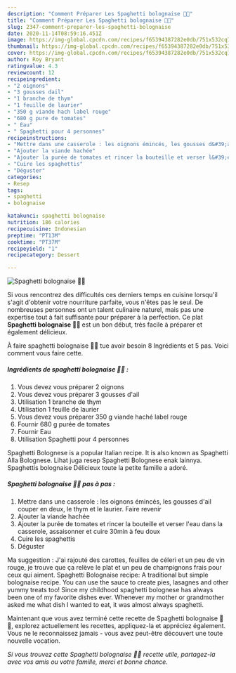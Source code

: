 ```yaml
---
description: "Comment Préparer Les Spaghetti bolognaise 🍝😋"
title: "Comment Préparer Les Spaghetti bolognaise 🍝😋"
slug: 2347-comment-preparer-les-spaghetti-bolognaise
date: 2020-11-14T08:59:16.451Z
image: https://img-global.cpcdn.com/recipes/f65394387282e0db/751x532cq70/spaghetti-bolognaise-🍝😋-photo-principale-de-la-recette.jpg
thumbnail: https://img-global.cpcdn.com/recipes/f65394387282e0db/751x532cq70/spaghetti-bolognaise-🍝😋-photo-principale-de-la-recette.jpg
cover: https://img-global.cpcdn.com/recipes/f65394387282e0db/751x532cq70/spaghetti-bolognaise-🍝😋-photo-principale-de-la-recette.jpg
author: Roy Bryant
ratingvalue: 4.3
reviewcount: 12
recipeingredient:
- "2 oignons"
- "3 gousses dail"
- "1 branche de thym"
- "1 feuille de laurier"
- "350 g viande hach label rouge"
- "680 g pure de tomates"
- " Eau"
- " Spaghetti pour 4 personnes"
recipeinstructions:
- "Mettre dans une casserole : les oignons émincés, les gousses d&#39;ail couper en deux, le thym et le laurier. Faire revenir"
- "Ajouter la viande hachée"
- "Ajouter la purée de tomates et rincer la bouteille et verser l&#39;eau dans la casserole, assaisonner et cuire 30min à feu doux"
- "Cuire les spaghettis"
- "Déguster"
categories:
- Resep
tags:
- spaghetti
- bolognaise

katakunci: spaghetti bolognaise 
nutrition: 186 calories
recipecuisine: Indonesian
preptime: "PT13M"
cooktime: "PT37M"
recipeyield: "1"
recipecategory: Dessert

---
```



![Spaghetti bolognaise 🍝😋](https://img-global.cpcdn.com/recipes/f65394387282e0db/751x532cq70/spaghetti-bolognaise-🍝😋-photo-principale-de-la-recette.jpg)

Si vous rencontrez des difficultés ces derniers temps en cuisine lorsqu'il s'agit d'obtenir votre nourriture parfaite, vous n'êtes pas le seul. De nombreuses personnes ont un talent culinaire naturel, mais pas une expertise tout à fait suffisante pour préparer à la perfection. Ce plat <strong> Spaghetti bolognaise 🍝😋 </strong> est un bon début, très facile à préparer et également délicieux.

<!--inarticleads1-->

À faire spaghetti bolognaise 🍝😋 tue avoir besoin 8 Ingrédients et 5 pas. Voici comment vous faire cette.

##### Ingrédients de spaghetti bolognaise 🍝😋 :

1. Vous devez vous préparer 2 oignons
1. Vous devez vous préparer 3 gousses d&#39;ail
1. Utilisation 1 branche de thym
1. Utilisation 1 feuille de laurier
1. Vous devez vous préparer 350 g viande haché label rouge
1. Fournir 680 g purée de tomates
1. Fournir  Eau
1. Utilisation  Spaghetti pour 4 personnes


Spaghetti Bolognese is a popular Italian recipe. It is also known as Spaghetti Alla Bolognese. Lihat juga resep Spaghetti Bolognese enak lainnya. Spaghettis bolognaise Délicieux toute la petite famille a adoré. 

<!--inarticleads2-->

##### Spaghetti bolognaise 🍝😋 pas à pas :

1. Mettre dans une casserole : les oignons émincés, les gousses d&#39;ail couper en deux, le thym et le laurier. Faire revenir
1. Ajouter la viande hachée
1. Ajouter la purée de tomates et rincer la bouteille et verser l&#39;eau dans la casserole, assaisonner et cuire 30min à feu doux
1. Cuire les spaghettis
1. Déguster


Ma suggestion : J&#39;ai rajouté des carottes, feuilles de céleri et un peu de vin rouge, je trouve que ça relève le plat et un peu de champignons frais pour ceux qui aiment. Spaghetti Bolognaise recipe: A traditional but simple bolognaise recipe. You can use the sauce to create pies, lasagnes and other yummy treats too! Since my childhood spaghetti bolognese has always been one of my favorite dishes ever. Whenever my mother or grandmother asked me what dish I wanted to eat, it was almost always spaghetti. 

<!--inarticleads1-->

<p>
Maintenant que vous avez terminé cette recette de Spaghetti bolognaise 🍝😋, explorez actuellement les recettes, appliquez-la et appréciez également. Vous ne le reconnaissez jamais - vous avez peut-être découvert une toute nouvelle vocation.
</p>

<p>
<i>Si vous trouvez cette Spaghetti bolognaise 🍝😋 recette utile, partagez-la avec vos amis ou votre famille, merci et bonne chance.</i>
</p>

